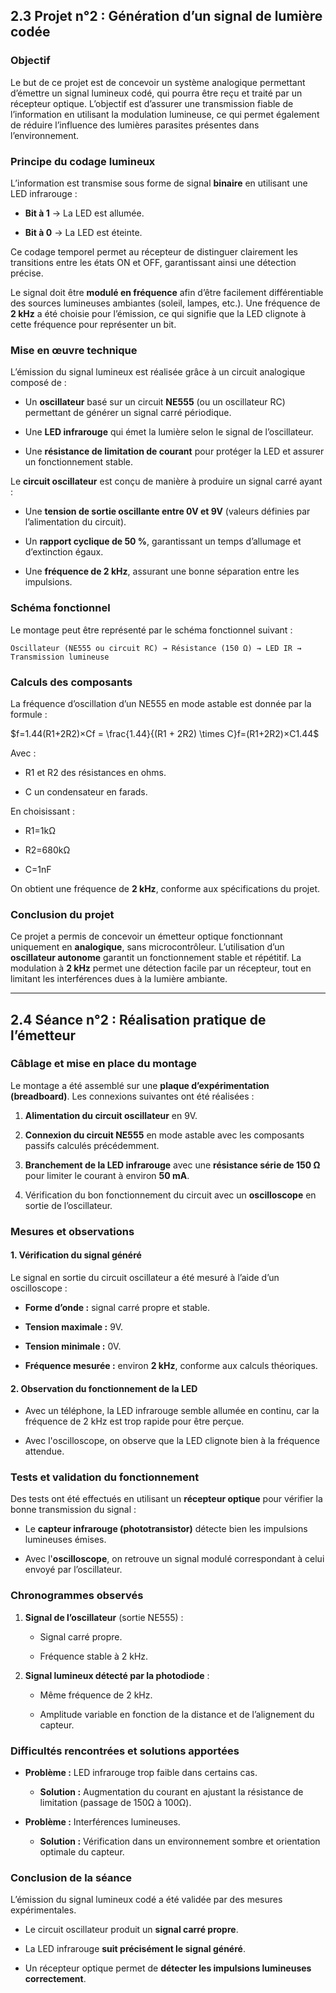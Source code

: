 ## **2.3 Projet n°2 : Génération d’un signal de lumière codée**

### **Objectif**

Le but de ce projet est de concevoir un système analogique permettant d’émettre un signal lumineux codé, qui pourra être reçu et traité par un récepteur optique. L’objectif est d’assurer une transmission fiable de l’information en utilisant la modulation lumineuse, ce qui permet également de réduire l’influence des lumières parasites présentes dans l’environnement.

### **Principe du codage lumineux**

L’information est transmise sous forme de signal **binaire** en utilisant une LED infrarouge :

- **Bit à 1** → La LED est allumée.
    
- **Bit à 0** → La LED est éteinte.
    

Ce codage temporel permet au récepteur de distinguer clairement les transitions entre les états ON et OFF, garantissant ainsi une détection précise.

Le signal doit être **modulé en fréquence** afin d’être facilement différentiable des sources lumineuses ambiantes (soleil, lampes, etc.). Une fréquence de **2 kHz** a été choisie pour l’émission, ce qui signifie que la LED clignote à cette fréquence pour représenter un bit.

### **Mise en œuvre technique**

L’émission du signal lumineux est réalisée grâce à un circuit analogique composé de :

- Un **oscillateur** basé sur un circuit **NE555** (ou un oscillateur RC) permettant de générer un signal carré périodique.
    
- Une **LED infrarouge** qui émet la lumière selon le signal de l’oscillateur.
    
- Une **résistance de limitation de courant** pour protéger la LED et assurer un fonctionnement stable.
    

Le **circuit oscillateur** est conçu de manière à produire un signal carré ayant :

- Une **tension de sortie oscillante entre 0V et 9V** (valeurs définies par l’alimentation du circuit).
    
- Un **rapport cyclique de 50 %**, garantissant un temps d’allumage et d’extinction égaux.
    
- Une **fréquence de 2 kHz**, assurant une bonne séparation entre les impulsions.
    

### **Schéma fonctionnel**

Le montage peut être représenté par le schéma fonctionnel suivant :

`Oscillateur (NE555 ou circuit RC) → Résistance (150 Ω) → LED IR → Transmission lumineuse`

### **Calculs des composants**

La fréquence d’oscillation d’un NE555 en mode astable est donnée par la formule :

$f=1.44(R1+2R2)×Cf = \frac{1.44}{(R1 + 2R2) \times C}f=(R1+2R2)×C1.44​$

Avec :

- R1 et R2 des résistances en ohms.
    
- C un condensateur en farads.
    

En choisissant :

- R1=1kΩ 
    
- R2=680kΩ
    
- C=1nF
    

On obtient une fréquence de **2 kHz**, conforme aux spécifications du projet.

### **Conclusion du projet**

Ce projet a permis de concevoir un émetteur optique fonctionnant uniquement en **analogique**, sans microcontrôleur. L’utilisation d’un **oscillateur autonome** garantit un fonctionnement stable et répétitif. La modulation à **2 kHz** permet une détection facile par un récepteur, tout en limitant les interférences dues à la lumière ambiante.

---

## **2.4 Séance n°2 : Réalisation pratique de l’émetteur**

### **Câblage et mise en place du montage**

Le montage a été assemblé sur une **plaque d’expérimentation (breadboard)**. Les connexions suivantes ont été réalisées :

1. **Alimentation du circuit oscillateur** en 9V.
    
2. **Connexion du circuit NE555** en mode astable avec les composants passifs calculés précédemment.
    
3. **Branchement de la LED infrarouge** avec une **résistance série de 150 Ω** pour limiter le courant à environ **50 mA**.
    
4. Vérification du bon fonctionnement du circuit avec un **oscilloscope** en sortie de l’oscillateur.
    

### **Mesures et observations**

#### **1. Vérification du signal généré**

Le signal en sortie du circuit oscillateur a été mesuré à l’aide d’un oscilloscope :

- **Forme d’onde :** signal carré propre et stable.
    
- **Tension maximale :** 9V.
    
- **Tension minimale :** 0V.
    
- **Fréquence mesurée :** environ **2 kHz**, conforme aux calculs théoriques.
    

#### **2. Observation du fonctionnement de la LED**

- Avec un téléphone, la LED infrarouge semble allumée en continu, car la fréquence de 2 kHz est trop rapide pour être perçue.
    
- Avec l'oscilloscope, on observe que la LED clignote bien à la fréquence attendue.
    

### **Tests et validation du fonctionnement**

Des tests ont été effectués en utilisant un **récepteur optique** pour vérifier la bonne transmission du signal :

- Le **capteur infrarouge (phototransistor)** détecte bien les impulsions lumineuses émises.
    
- Avec l'**oscilloscope**, on retrouve un signal modulé correspondant à celui envoyé par l’oscillateur.
    

### **Chronogrammes observés**

1. **Signal de l’oscillateur** (sortie NE555) :
    
    - Signal carré propre.
        
    - Fréquence stable à 2 kHz.
        
2. **Signal lumineux détecté par la photodiode** :
    
    - Même fréquence de 2 kHz.
        
    - Amplitude variable en fonction de la distance et de l’alignement du capteur.
        

### **Difficultés rencontrées et solutions apportées**

- **Problème :** LED infrarouge trop faible dans certains cas.
    
    - **Solution :** Augmentation du courant en ajustant la résistance de limitation (passage de 150Ω à 100Ω).
        
- **Problème :** Interférences lumineuses.
    
    - **Solution :** Vérification dans un environnement sombre et orientation optimale du capteur.
        

### **Conclusion de la séance**

L’émission du signal lumineux codé a été validée par des mesures expérimentales.

- Le circuit oscillateur produit un **signal carré propre**.
    
- La LED infrarouge **suit précisément le signal généré**.
    
- Un récepteur optique permet de **détecter les impulsions lumineuses correctement**.